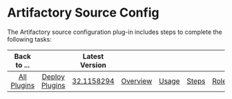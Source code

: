 
# Artifactory Source Config


The Artifactory source configuration plug-in includes steps to complete the following tasks:

|Back to ...||Latest Version||||||
| :---: | :---: | :---: | :---: | :---: | :---: | :---: | :---: |
|[All Plugins](../../index.md)|[Deploy Plugins](../README.md)|[32.1158294](https://raw.githubusercontent.com/UrbanCode/IBM-UCD-PLUGINS/main/files/ArtifactorySourceConfig/ucd-ArtifactorySourceConfig-32.1158294.zip)|[Overview](overview.md)|[Usage](usage.md)|[Steps](steps.md)|[Roles](roles.md)|[Downloads](downloads.md)|
